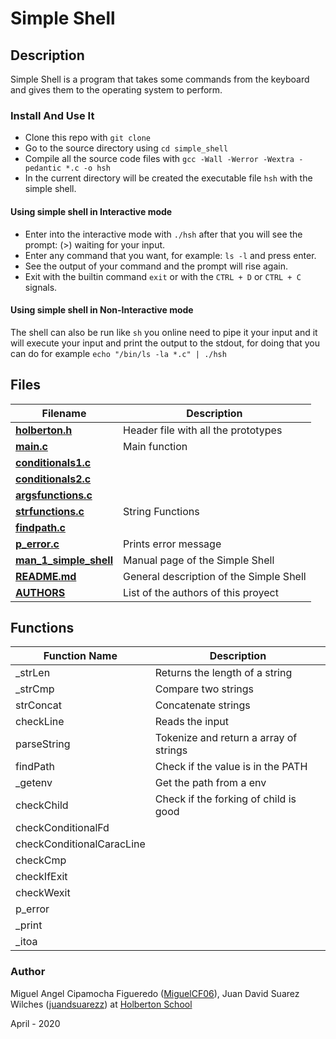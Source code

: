 # Simple Shell

## Description

Simple Shell is a program that takes some commands from the keyboard and gives them to the operating system to perform.

### Install And Use It

* Clone this repo with `git clone `
* Go to the source directory using  `cd simple_shell`
* Compile all the source code files with `gcc -Wall -Werror -Wextra -pedantic *.c -o hsh`
* In the current directory will be created the executable file `hsh` with the simple shell.

#### Using simple shell in Interactive mode

* Enter into the interactive mode with `./hsh` after that you will see the prompt: (>) waiting for your input.
* Enter any command that you want, for example: `ls -l` and press enter.
* See the output of your command and the prompt will rise again.
* Exit with the builtin command `exit` or with the `CTRL + D` or `CTRL + C` signals.

#### Using simple shell in Non-Interactive mode

The shell can also be run like `sh` you online need to pipe it your input and it will execute your input and print the output to the stdout, for doing that you can do for example `echo "/bin/ls -la *.c" | ./hsh`

## Files

Filename | Description
-------- | ----------
**[holberton.h](holberton.h)** | Header file with all the prototypes
**[main.c](main.c)** | Main function
**[conditionals1.c](conditionals1.c)** |
**[conditionals2.c](conditionals2.c)** |
**[argsfunctions.c](argsfunctions.c)** |
**[strfunctions.c](strfunctions.c)** | String Functions
**[findpath.c](findpath.c)** |
**[p_error.c](p_error.c)** | Prints error message
**[man_1_simple_shell](man_1_simple_shell)** | Manual page of the Simple Shell
**[README.md](README.md)** | General description of the Simple Shell
**[AUTHORS](AUTHORS)** | List of the authors of this proyect

## Functions

Function Name | Description
------------- | -----------
_strLen | Returns the length of a string
_strCmp | Compare two strings
strConcat | Concatenate strings
checkLine | Reads the input
parseString | Tokenize and return a array of strings
findPath | Check if the value is in the PATH
_getenv | Get the path from a env
checkChild | Check if the forking of child is good
checkConditionalFd |
checkConditionalCaracLine |
checkCmp |
checkIfExit |
checkWexit |
p_error |
_print |
_itoa |

### Author

Miguel Angel Cipamocha Figueredo ([MiguelCF06](https://github.com/MiguelCF06)), Juan David Suarez Wilches ([juandsuarezz](https://github.com/juandsuarezz)) at [Holberton School](https://www.holbertonschool.com/)

April - 2020